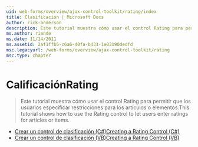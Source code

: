 ```yaml
---
uid: web-forms/overview/ajax-control-toolkit/rating/index
title: Clasificación | Microsoft Docs
author: rick-anderson
description: Este tutorial muestra cómo usar el control Rating para permitir que los usuarios especificar restricciones para los artículos o elementos.
ms.author: riande
ms.date: 11/14/2011
ms.assetid: 2af1ffb5-c6a6-40fa-b431-1e03190dedfd
msc.legacyurl: /web-forms/overview/ajax-control-toolkit/rating
msc.type: chapter
---
```

<a name="rating"></a><span data-ttu-id="0d82d-103">Calificación</span><span class="sxs-lookup"><span data-stu-id="0d82d-103">Rating</span></span>
====================
> <span data-ttu-id="0d82d-104">Este tutorial muestra cómo usar el control Rating para permitir que los usuarios especificar restricciones para los artículos o elementos.</span><span class="sxs-lookup"><span data-stu-id="0d82d-104">This tutorial shows how to use the Rating control to let users enter ratings for articles or items.</span></span>


- [<span data-ttu-id="0d82d-105">Crear un control de clasificación (C#)</span><span class="sxs-lookup"><span data-stu-id="0d82d-105">Creating a Rating Control (C#)</span></span>](creating-a-rating-control-cs.md)
- [<span data-ttu-id="0d82d-106">Crear un control de clasificación (VB)</span><span class="sxs-lookup"><span data-stu-id="0d82d-106">Creating a Rating Control (VB)</span></span>](creating-a-rating-control-vb.md)
